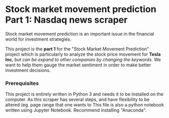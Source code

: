 # Stock market movement prediction Part 1: Nasdaq news scraper 

Stock market movement prediction is an important issue in the financial world for investment strategies. 

This project is the **part 1** for the "Stock Market Movement Prediction" project which is particularly to analyze the stock price movement for **Tesla Inc**, *but can be expand to other companies by changing the keywords*. We want to help them gauge the market sentiment in order to make better investment decisions.

### Prerequisites

This project  is entirely written in Python 3 and needs it to be installed on the computer. 
As this scraper has several steps, and have flexibility to be altered (eg. page range that one wants to This file is also a python notebook written using Jupyter Notebook. Recommend installing "Anaconda".
